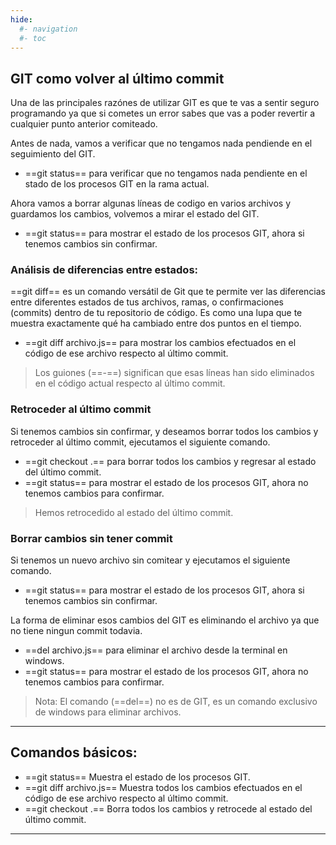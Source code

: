 ```yaml
---
hide:
  #- navigation
  #- toc
---
```


## **GIT como volver al último commit**

Una de las principales razónes de utilizar GIT es que te vas a sentir seguro programando ya que si cometes un error sabes que vas a poder revertir a cualquier punto anterior comiteado.

Antes de nada, vamos a verificar que no tengamos nada pendiende en el seguimiento del GIT.

  - ==git status== para verificar que no tengamos nada pendiente en el stado de los procesos GIT en la rama actual.

Ahora vamos a borrar algunas líneas de codigo en varios archivos y guardamos los cambios, volvemos a mirar el estado del GIT.

  - ==git status== para mostrar el estado de los procesos GIT, ahora si tenemos cambios sin confirmar.

### **Análisis de diferencias entre estados**:

==git diff== es un comando versátil de Git que te permite ver las diferencias entre diferentes estados de tus archivos, ramas, o confirmaciones (commits) dentro de tu repositorio de código. Es como una lupa que te muestra exactamente qué ha cambiado entre dos puntos en el tiempo.

  - ==git diff archivo.js== para mostrar los cambios efectuados en el código de ese archivo respecto al último commit.

>Los guiones (==-==) significan que esas líneas han sido eliminados en el código actual respecto al último commit.


### **Retroceder al último commit**

Si tenemos cambios sin confirmar, y deseamos borrar todos los cambios y retroceder al último commit, ejecutamos el siguiente comando.

  - ==git checkout .== para borrar todos los cambios y regresar al estado del último commit.
  - ==git status== para mostrar el estado de los procesos GIT, ahora no tenemos cambios para confirmar.

>Hemos retrocedido al estado del último commit.

### **Borrar cambios sin tener commit**

Si tenemos un nuevo archivo sin comitear y ejecutamos el siguiente comando.

  - ==git status== para mostrar el estado de los procesos GIT, ahora si tenemos cambios sin confirmar.

La forma de eliminar esos cambios del GIT es eliminando el archivo ya que no tiene ningun commit todavia.

  - ==del archivo.js== para eliminar el archivo desde la terminal en windows.
  - ==git status== para mostrar el estado de los procesos GIT, ahora no tenemos cambios para confirmar.

>Nota: El comando (==del==) no es de GIT, es un comando exclusivo de windows para eliminar archivos.

***

## **Comandos básicos:**

  - ==git status== Muestra el estado de los procesos GIT.
  - ==git diff archivo.js== Muestra todos los cambios efectuados en el código de ese archivo respecto al último commit.
  - ==git checkout .== Borra todos los cambios y retrocede al estado del último commit.
 
 ***

 <br>
